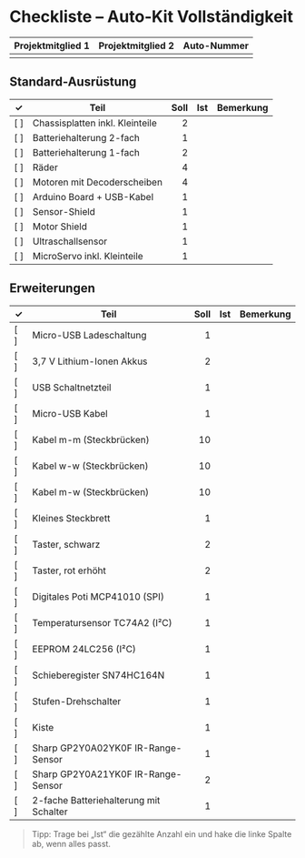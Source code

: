 # Checkliste – Auto‑Kit Vollständigkeit

| Projektmitglied 1 | Projektmitglied 2 | Auto-Nummer |
|-------------------|-------------------|-------------|
|                   |                   |             |

## Standard-Ausrüstung
| ✓ | Teil | Soll | Ist | Bemerkung |
|---|------|-----:|:---:|-----------|
| [ ] | Chassisplatten inkl. Kleinteile | 2 |  |  |
| [ ] | Batteriehalterung 2-fach | 1 |  |  |
| [ ] | Batteriehalterung 1-fach | 2 |  |  |
| [ ] | Räder | 4 |  |  |
| [ ] | Motoren mit Decoderscheiben | 4 |  |  |
| [ ] | Arduino Board + USB-Kabel | 1 |  |  |
| [ ] | Sensor-Shield | 1 |  |  |
| [ ] | Motor Shield | 1 |  |  |
| [ ] | Ultraschallsensor | 1 |  |  |
| [ ] | MicroServo inkl. Kleinteile | 1 |  |  |

## Erweiterungen
| ✓ | Teil | Soll | Ist | Bemerkung |
|---|------|-----:|:---:|-----------|
| [ ] | Micro-USB Ladeschaltung | 1 |  |  |
| [ ] | 3,7 V Lithium-Ionen Akkus | 2 |  |  |
| [ ] | USB Schaltnetzteil | 1 |  |  |
| [ ] | Micro-USB Kabel | 1 |  |  |
| [ ] | Kabel m-m (Steckbrücken) | 10 |  |  |
| [ ] | Kabel w-w (Steckbrücken) | 10 |  |  |
| [ ] | Kabel m-w (Steckbrücken) | 10 |  |  |
| [ ] | Kleines Steckbrett | 1 |  |  |
| [ ] | Taster, schwarz | 2 |  |  |
| [ ] | Taster, rot erhöht | 2 |  |  |
| [ ] | Digitales Poti MCP41010 (SPI) | 1 |  |  |
| [ ] | Temperatursensor TC74A2 (I²C) | 1 |  |  |
| [ ] | EEPROM 24LC256 (I²C) | 1 |  |  |
| [ ] | Schieberegister SN74HC164N | 1 |  |  |
| [ ] | Stufen-Drehschalter | 1 |  |  |
| [ ] | Kiste | 1 |  |  |
| [ ] | Sharp GP2Y0A02YK0F IR-Range-Sensor | 1 |  |  |
| [ ] | Sharp GP2Y0A21YK0F IR-Range-Sensor | 2 |  |  |
| [ ] | 2-fache Batteriehalterung mit Schalter | 1 |  |  |

> Tipp: Trage bei „Ist“ die gezählte Anzahl ein und hake die linke Spalte ab, wenn alles passt.
